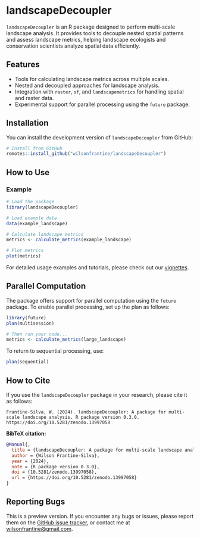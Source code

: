# landscapeDecoupler

`landscapeDecoupler` is an R package designed to perform multi-scale landscape analysis. It provides tools to decouple nested spatial patterns and assess landscape metrics, helping landscape ecologists and conservation scientists analyze spatial data efficiently.

## Features

- Tools for calculating landscape metrics across multiple scales.
- Nested and decoupled approaches for landscape analysis.
- Integration with `raster`, `sf`, and `landscapemetrics` for handling spatial and raster data.
- Experimental support for parallel processing using the `future` package.

## Installation

You can install the development version of `landscapeDecoupler` from GitHub:

```r
# Install from GitHub
remotes::install_github("wilsonfrantine/landscapeDecoupler")
```

## How to Use

### Example

```r
# Load the package
library(landscapeDecoupler)

# Load example data
data(example_landscape)

# Calculate landscape metrics
metrics <- calculate_metrics(example_landscape)

# Plot metrics
plot(metrics)
```

For detailed usage examples and tutorials, please check out our [vignettes](https://wilsonfrantine.github.io/landscapeDecoupler/).

## Parallel Computation

The package offers support for parallel computation using the `future` package. To enable parallel processing, set up the plan as follows:

```r
library(future)
plan(multisession)

# Then run your code...
metrics <- calculate_metrics(large_landscape)
```

To return to sequential processing, use:

```r
plan(sequential)
```

## How to Cite

If you use the `landscapeDecoupler` package in your research, please cite it as follows:

```
Frantine-Silva, W. (2024). landscapeDecoupler: A package for multi-scale landscape analysis. R package version 0.3.0. https://doi.org/10.5281/zenodo.13997058
```

**BibTeX citation:**
```bibtex
@Manual{,
  title = {landscapeDecoupler: A package for multi-scale landscape analysis},
  author = {Wilson Frantine-Silva},
  year = {2024},
  note = {R package version 0.3.0},
  doi = {10.5281/zenodo.13997058},
  url = {https://doi.org/10.5281/zenodo.13997058}
}
```

## Reporting Bugs

This is a preview version. If you encounter any bugs or issues, please report them on the [GitHub issue tracker](https://github.com/wilsonfrantine/landscapeDecoupler/issues), or contact me at wilsonfrantine@gmail.com.
